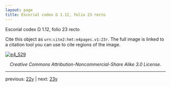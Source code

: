 ```yaml
---
layout: page
title: Escorial codex Ω 1.12, folio 23 recto
---
```


Escorial codex Ω 1.12, folio 23 recto

Cite this object as `urn:cite2:hmt:e4pages.v1:23r`.  The full image is linked to a citation tool you can use to cite regions of the image.

[![e4_529](http://www.homermultitext.org/iipsrv?IIIF=/project/homer/pyramidal/deepzoom/hmt/e4img/2017a/e4_529.tif/full/800,/0/default.jpg)](http://www.homermultitext.org/ict2/?urn=urn:cite2:hmt:e4img.2017a:e4_529) 

<p style="text-align: center; font-style: italic;">Creative Commons Attribution-Noncommercial-Share Alike 3.0 License.</p>

---

previous: [22v](../22v/) | next: [23v](../23v/)